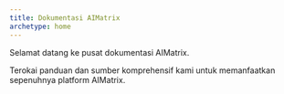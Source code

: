 ```yaml
---
title: Dokumentasi AIMatrix
archetype: home
---
```


Selamat datang ke pusat dokumentasi AIMatrix.

Terokai panduan dan sumber komprehensif kami untuk memanfaatkan sepenuhnya platform AIMatrix.